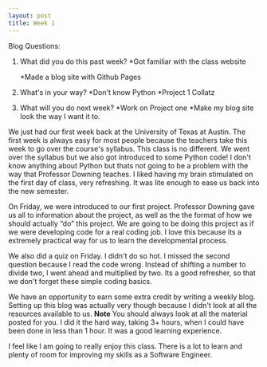```yaml
---
layout: post
title: Week 1
---
```


Blog Questions:

1. What did you do this past week?
*Got familiar with the class website</li>
*Made a blog site with Github Pages</li>

2. What's in your way?
*Don't know Python
*Project 1 Collatz

3. What will you do next week?
*Work on Project one
*Make my blog site look the way I want it to.

We just had our first week back at the University of Texas at Austin. The first week is always easy for most people because the teachers take this week to go over the course's syllabus. This class is no different. We went over the syllabus but we also got introduced to some Python code! I don't know anything about Python but thats not going to be a problem with the way that Professor Downing teaches. I liked having my brain stimulated on the first day of class, very refreshing. It was lite enough to ease us back into the new semester.

On Friday, we were introduced to our first project. Professor Downing gave us all to information about the project, as well as the the format of how we should actually “do” this project. We are going to be doing this project as if we were developing code for a real coding job. I love this because its a extremely practical way for us to learn the developmental process. 

We also did a quiz on Friday. I didn't do so hot. I missed the second question because I read the code wrong. Instead of shifting a number to divide two, I went ahead and multiplied by two.  Its a good refresher, so that we don't forget these simple coding basics.

We have an opportunity to earn some extra credit by writing a weekly blog. Setting up this blog was actually very though because I didn't look at all the resources available to us. **Note** You should always look at all the material posted for you. I did it the hard way, taking 3+ hours, when I could have been done in less than 1 hour. It was a good learning experience.

I feel like I am going to really enjoy this class. There is a lot to learn and plenty of room for improving my skills as a Software Engineer.
